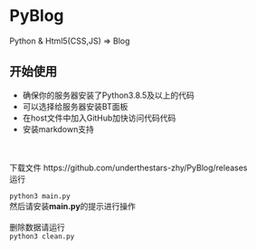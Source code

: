 # PyBlog
Python &amp; Html5(CSS,JS) => Blog
## 开始使用
- 确保你的服务器安装了Python3.8.5及以上的代码
- 可以选择给服务器安装BT面板
- 在host文件中加入GitHub加快访问代码代码
- 安装markdown支持
<br>
<br>
下载文件 https://github.com/underthestars-zhy/PyBlog/releases
<br>
运行

```python3 main.py```
<br>
然后请安装**main.py**的提示进行操作
<br>
<br>
删除数据请运行
<br>
```python3 clean.py```
<br>
